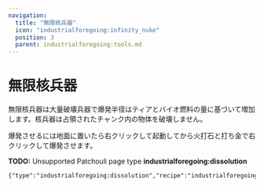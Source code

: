 ```yaml
---
navigation:
  title: "無限核兵器"
  icon: "industrialforegoing:infinity_nuke"
  position: 3
  parent: industrialforegoing:tools.md
---
```


# 無限核兵器

無限核兵器は大量破壊兵器で爆発半径はティアとバイオ燃料の量に基づいて増加します。核兵器は占領されたチャンク内の物体を破壊しません。

爆発させるには地面に置いたら右クリックして起動してから火打石と打ち金で右クリックして爆発させます。

**TODO:** Unsupported Patchouli page type **industrialforegoing:dissolution**

```
{"type":"industrialforegoing:dissolution","recipe":"industrialforegoing:dissolution_chamber/infinity_nuke"}
```

